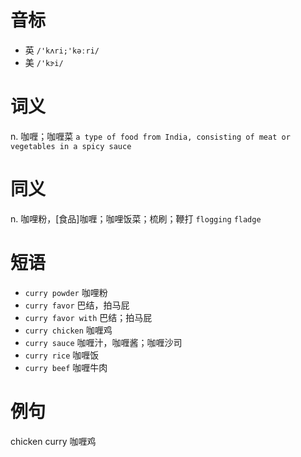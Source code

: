 # 音标

- 英 `/'kʌri;'kəːri/`
- 美 `/'kɝi/`

# 词义

n. 咖喱；咖喱菜
`a type of food from India, consisting of meat or vegetables in a spicy sauce`

# 同义

n. 咖哩粉，[食品]咖喱；咖哩饭菜；梳刷；鞭打
`flogging` `fladge`

# 短语

- `curry powder` 咖哩粉
- `curry favor` 巴结，拍马屁
- `curry favor with` 巴结；拍马屁
- `curry chicken` 咖喱鸡
- `curry sauce` 咖喱汁，咖喱酱；咖喱沙司
- `curry rice` 咖喱饭
- `curry beef` 咖喱牛肉

# 例句

chicken curry
咖喱鸡


